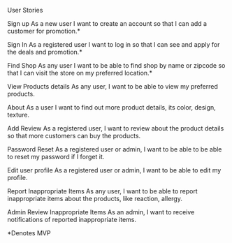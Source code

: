 User Stories

Sign up
As a new user I want to create an account so that I can add a customer for promotion.*

Sign In
As a registered user I want to log in so that I can see and apply for the deals and promotion.*

Find Shop
As any user I want to be able to find shop by name or zipcode so that I can visit the store on my preferred location.*

View Products details
As any user, I want to be able to view my preferred products.

About
As a user I want to find out more product details, its color, design, texture.

Add Review
As a registered user, I want to review about the product details so that more customers can buy the products.

Password Reset
As a registered user or admin, I want to be able to be able to reset my password if I forget it.

Edit user profile
As a registered user or admin, I want to be able to edit my profile.

Report Inappropriate Items
As any user, I want to be able to report inappropriate items about the products, like reaction, allergy.

Admin Review Inappropriate Items
As an admin, I want to receive notifications of reported inappropriate items.

*Denotes MVP